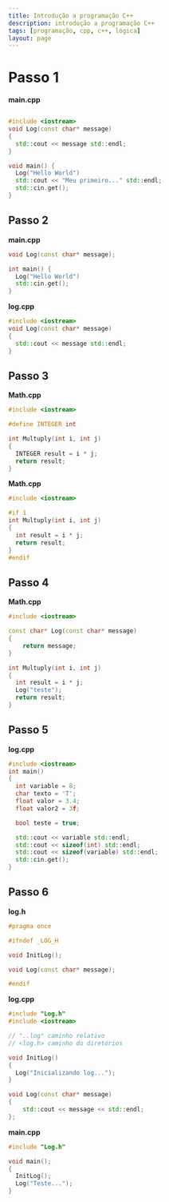 ```yaml
---
title: Introdução a programação C++
description: introdução a programação C++
tags: [programação, cpp, c++, lógica]
layout: page
---
```



# Passo 1

**main.cpp**

```cpp

#include <iostream>
void Log(const char* message)
{
  std::cout << message std::endl;
}

void main() {
  Log("Hello World")
  std::cout << "Meu primeiro..." std::endl;
  std::cin.get();
}
```

## Passo 2
**main.cpp**

```cpp
void Log(const char* message);

int main() {
  Log("Hello World")
  std::cin.get();
}
```

**log.cpp**

```cpp
#include <iostream>
void Log(const char* message)
{
  std::cout << message std::endl;
}
```

## Passo 3
**Math.cpp**

```cpp
#include <iostream>

#define INTEGER int

int Multuply(int i, int j)
{
  INTEGER result = i * j;
  return result;
}
```

**Math.cpp**

```cpp
#include <iostream>

#if 1
int Multuply(int i, int j)
{
  int result = i * j;
  return result;
}
#endif
```

## Passo 4
**Math.cpp**

```cpp
#include <iostream>

const char* Log(const char* message)
{
    return message;
}

int Multuply(int i, int j)
{
  int result = i * j;
  Log("teste");
  return result;
}
```

## Passo 5

**log.cpp**

```cpp
#include <iostream>
int main()
{
  int variable = 8;
  char texto = 'T';  
  float valor = 3.4;
  float valor2 = 3f;

  bool teste = true;

  std::cout << variable std::endl;
  std::cout << sizeof(int) std::endl;
  std::cout << sizeof(variable) std::endl;
  std::cin.get();
}
```

## Passo 6

**log.h**

```cpp
#pragma once

#ifndef _LOG_H

void InitLog();

void Log(const char* message);

#endif

```

**log.cpp**

```cpp
#include "Log.h"
#include <iostream>

// "..log" caminho relativo
// <log.h> caminho do diretórios

void InitLog()
{
  Log("Inicializando log...");
}

void Log(const char* message)
{
    std::cout << message << std::endl;
};

```

**main.cpp**
```cpp
#include "Log.h"

void main();
{
  InitLog();
  Log("Teste...");
}

```
